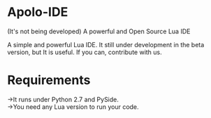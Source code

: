 Apolo-IDE
=========

(It's not being developed)
A powerful and Open Source Lua IDE


A simple and powerful Lua IDE. It still under development in the beta version, but It is useful.
If you can, contribute with us.


Requirements
============

->It runs under Python 2.7 and PySide. <br>
->You need any Lua version to run your code.
